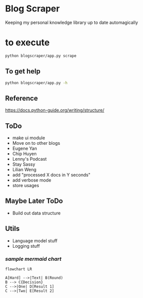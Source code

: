 # Blog Scraper

Keeping my personal knowledge library up to date automagically

# to execute
```sh
python blogscraper/app.py scrape
```
## To get help
```sh
python blogscraper/app.py -h
```



## Reference
https://docs.python-guide.org/writing/structure/

## ToDo
* make ui module
* Move on to other blogs
* Eugene Yan
* Chip Huyen
* Lenny's Podcast
* Stay Sassy
* Lilian Weng
* add "processed X docs in Y seconds"
* add verbose mode
* store usages

## Maybe Later ToDo
* Build out data structure

## Utils
* Language model stuff
* Logging stuff


### _sample mermaid chart_
```mermaid
flowchart LR

A[Hard] -->|Text| B(Round)
B --> C{Decision}
C -->|One| D[Result 1]
C -->|Two| E[Result 2]
```